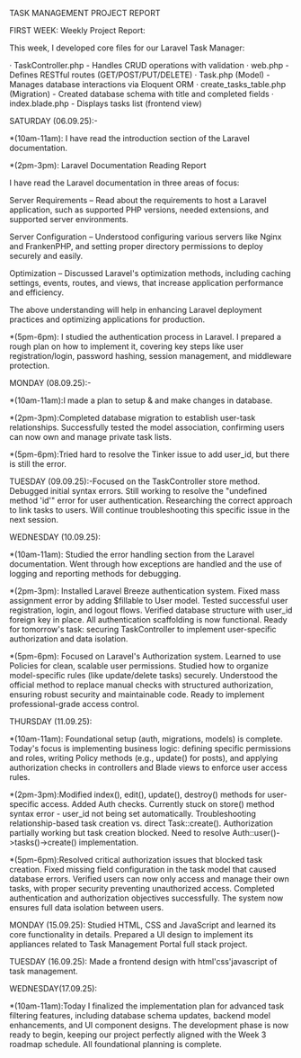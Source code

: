

 TASK MANAGEMENT PROJECT REPORT


FIRST WEEK: Weekly Project Report:

This week, I developed core files for our Laravel Task Manager:

· TaskController.php - Handles CRUD operations with validation · web.php - Defines RESTful routes (GET/POST/PUT/DELETE) · Task.php (Model) - Manages database interactions via Eloquent ORM · create_tasks_table.php (Migration) - Created database schema with title and completed fields · index.blade.php - Displays tasks list (frontend view)

SATURDAY (06.09.25):-

*(10am-11am): I have read the introduction section of the Laravel documentation.

*(2pm-3pm): Laravel Documentation Reading Report

I have read the Laravel documentation in three areas of focus:

Server Requirements – Read about the requirements to host a Laravel application, such as supported PHP versions, needed extensions, and supported server environments.

Server Configuration – Understood configuring various servers like Nginx and FrankenPHP, and setting proper directory permissions to deploy securely and easily.

Optimization – Discussed Laravel's optimization methods, including caching settings, events, routes, and views, that increase application performance and efficiency.

The above understanding will help in enhancing Laravel deployment practices and optimizing applications for production.

*(5pm-6pm): I studied the authentication process in Laravel. I prepared a rough plan on how to implement it, covering key steps like user registration/login, password hashing, session management, and middleware protection.

MONDAY (08.09.25):- 

*(10am-11am):I made a plan to setup & and make changes in database.

*(2pm-3pm):Completed database migration to establish user-task relationships. Successfully tested the model association, confirming users can now own and manage private task lists.

*(5pm-6pm):Tried hard to resolve the Tinker issue to add user_id, but there is still the error.


TUESDAY (09.09.25):-Focused on the TaskController store method. Debugged initial syntax errors. Still working to resolve the "undefined method 'id'" error for user authentication. Researching the correct approach to link tasks to users. Will continue troubleshooting this specific issue in the next session.

WEDNESDAY (10.09.25):

*(10am-11am): Studied the error handling section from the Laravel documentation. Went through how exceptions are handled and the use of logging and reporting methods for debugging.


*(2pm-3pm):
Installed Laravel Breeze authentication system. Fixed mass assignment error by adding $fillable to User model. Tested successful user registration, login, and logout flows. Verified database structure with user_id foreign key in place. All authentication scaffolding is now functional. Ready for tomorrow's task: securing TaskController to implement user-specific authorization and data isolation.


*(5pm-6pm):
Focused on Laravel's Authorization system. Learned to use Policies for clean, scalable user permissions. Studied how to organize model-specific rules (like update/delete tasks) securely. Understood the official method to replace manual checks with structured authorization, ensuring robust security and maintainable code. Ready to implement professional-grade access control.

THURSDAY (11.09.25):

*(10am-11am):
Foundational setup (auth, migrations, models) is complete. Today's focus is implementing business logic: defining specific permissions and roles, writing Policy methods (e.g., update() for posts), and applying authorization checks in controllers and Blade views to enforce user access rules.

*(2pm-3pm):Modified index(), edit(), update(), destroy() methods for user-specific access. Added Auth checks. Currently stuck on store() method syntax error - user_id not being set automatically. Troubleshooting relationship-based task creation vs. direct Task::create(). Authorization partially working but task creation blocked. Need to resolve Auth::user()->tasks()->create() implementation.

*(5pm-6pm):Resolved critical authorization issues that blocked task creation. Fixed missing field configuration in the task model that caused database errors. Verified users can now only access and manage their own tasks, with proper security preventing unauthorized access. Completed authentication and authorization objectives successfully. The system now ensures full data isolation between users.

MONDAY (15.09.25): Studied HTML, CSS and JavaScript and learned its core functionality in details. Prepared a UI design to implement its appliances related to Task Management Portal full stack project.

TUESDAY (16.09.25): Made a frontend design with html'css'javascript of task management.

WEDNESDAY(17.09.25): 

*(10am-11am):Today I finalized the implementation plan for advanced task filtering features, including database schema updates, backend model enhancements, and UI component designs. The development phase is now ready to begin, keeping our project perfectly aligned with the Week 3 roadmap schedule. All foundational planning is complete.


